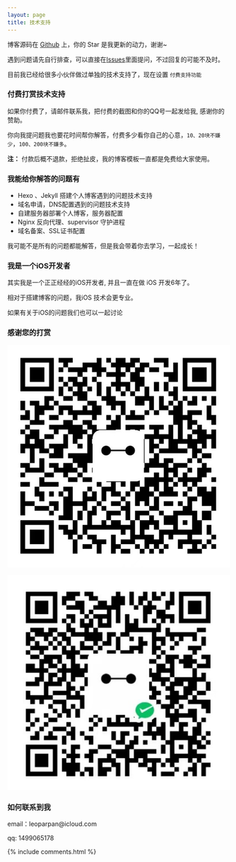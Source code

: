 ```yaml
---
layout: page
title: 技术支持 
---
```


博客源码在 <a target="_blank" href='https://github.com/leopardpan/leopardpan.github.io/'>Github</a> 上，你的 Star 是我更新的动力，谢谢~


遇到问题请先自行排查，可以直接在[Issues](https://github.com/leopardpan/leopardpan.github.io/issues)里面提问，不过回复的可能不及时。

目前我已经给很多小伙伴做过单独的技术支持了，现在设置 `付费支持功能` 

<h3> 付费打赏技术支持 </h3>

如果你付费了，请邮件联系我，把付费的截图和你的QQ号一起发给我, 感谢你的赞助。

你向我提问题我也要花时间帮你解答，付费多少看你自己的心意，`10、20块不嫌少`，`100、200块不嫌多`。

**注：** 付款后概不退款，拒绝扯皮，我的博客模板一直都是免费给大家使用。


<h3> 我能给你解答的问题有 </h3>

* Hexo 、Jekyll 搭建个人博客遇到的问题技术支持
* 域名申请，DNS配置遇到的问题技术支持
* 自建服务器部署个人博客，服务器配置
* Nginx 反向代理、supervisor 守护进程
* 域名备案、SSL证书配置

我可能不是所有的问题都能解答，但是我会带着你去学习，一起成长！

<h3> 我是一个iOS开发者 </h3>

其实我是一个正正经经的iOS开发者, 并且一直在做 iOS 开发6年了。

相对于搭建博客的问题，我iOS 技术会更专业。

如果有关于iOS的问题我们也可以一起讨论


<h3> 感谢您的打赏 </h3> 

![](/images/payimg/alipayimg.png)

![](/images/payimg/weipayimg.png)

<h3> 如何联系到我 </h3>

<p> 
email：leoparpan@icloud.com       
<p> 
qq: 1499065178     
<p> 

{% include comments.html %}

